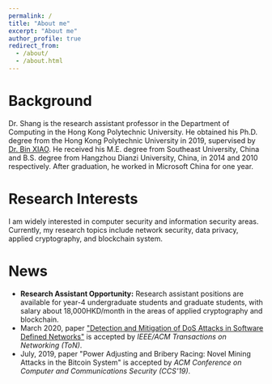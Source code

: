 ```yaml
---
permalink: /
title: "About me"
excerpt: "About me"
author_profile: true
redirect_from: 
  - /about/
  - /about.html
---
```


Background
======

Dr. Shang is the research assistant professor in the Department of Computing in the Hong Kong Polytechnic University. He obtained his Ph.D. degree from the Hong Kong Polytechnic University in 2019, supervised by [Dr. Bin XIAO](https://www4.comp.polyu.edu.hk/~csbxiao/). He received his M.E. degree from Southeast University, China and B.S. degree from Hangzhou Dianzi University, China, in 2014 and 2010 respectively. After graduation, he worked in Microsoft China for one year.

Research Interests
======
I am widely interested in computer security and information security areas. Currently, my research topics include network security, data privacy, applied cryptography, and blockchain system.


News
======
- **Research Assistant Opportunity:** Research assistant positions are available for year-4 undergraduate students and graduate students, with salary about 18,000HKD/month in the areas of applied cryptography and blockchain.
- March 2020, paper ["Detection and Mitigation of DoS Attacks in Software Defined Networks"](/files/Detection_and_Mitigation_of_DoS_Attacks_in_Software_Defined_Networks.pdf) is accepted by _IEEE/ACM Transactions on Networking (ToN)_.
- July, 2019, paper "Power Adjusting and Bribery Racing: Novel Mining Attacks in the Bitcoin System" is accepted by _ACM Conference on Computer and Communications Security (CCS'19)_.
